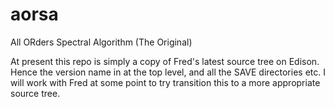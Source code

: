 # aorsa
All ORders Spectral Algorithm (The Original)

At present this repo is simply a copy of Fred's latest source tree on Edison. Hence the version name in at the top level, and all the SAVE directories etc. I will work with Fred at some point to try transition this to a more appropriate source tree.
